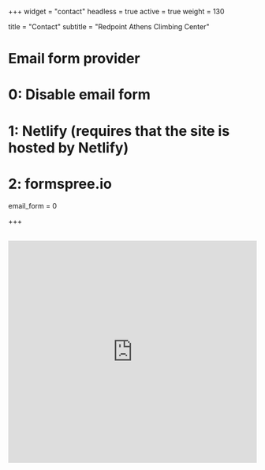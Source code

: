 +++
widget = "contact"
headless = true
active = true
weight = 130

title = "Contact"
subtitle = "Redpoint Athens Climbing Center"

# Email form provider
#   0: Disable email form
#   1: Netlify (requires that the site is hosted by Netlify)
#   2: formspree.io
email_form = 0

+++

<br>
<iframe src="https://www.google.com/maps/embed?pb=!1m18!1m12!1m3!1d3143.464118382507!2d23.7254753156746!3d38.01295820619235!2m3!1f0!2f0!3f0!3m2!1i1024!2i768!4f13.1!3m3!1m2!1s0x14a1a2c2b3392ced%3A0x5d4965950eb5f09f!2sRedpoint%20Athens%20Climbing%20Center!5e0!3m2!1sen!2sgr!4v1592686031545!5m2!1sen!2sgr" width="100%" height="450" frameborder="0" style="border:0;" allowfullscreen="" aria-hidden="false" tabindex="0"></iframe>
